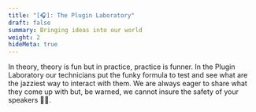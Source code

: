 ```yaml
---
title: "[🎧]: The Plugin Laboratory"
draft: false
summary: Bringing ideas into our world
weight: 2
hideMeta: true
---
```


In theory, theory is fun but in practice, practice is funner. In the Plugin
Laboratory our technicians put the funky formula to test and see what are the
jazziest way to interact with them. We are always eager to share what they come
up with but, be warned, we cannot insure the safety of your speakers :face_with_spiral_eyes:.
